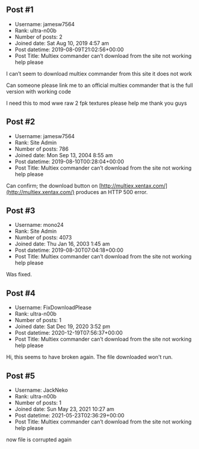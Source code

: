 ## Post #1
- Username: jamesw7564
- Rank: ultra-n00b
- Number of posts: 2
- Joined date: Sat Aug 10, 2019 4:57 am
- Post datetime: 2019-08-09T21:02:56+00:00
- Post Title: Multiex commander can’t download from the site not working help please

I can’t seem to download multiex commander from this site it does not work

Can someone please link me to an official multiex commander that is the full version with working code

I need this to mod wwe raw 2 fpk textures please help me thank you guys
## Post #2
- Username: jamesw7564
- Rank: Site Admin
- Number of posts: 786
- Joined date: Mon Sep 13, 2004 8:55 am
- Post datetime: 2019-08-10T00:28:04+00:00
- Post Title: Multiex commander can’t download from the site not working help please

Can confirm; the download button on [http://multiex.xentax.com/](http://multiex.xentax.com/) produces an HTTP 500 error.
## Post #3
- Username: mono24
- Rank: Site Admin
- Number of posts: 4073
- Joined date: Thu Jan 16, 2003 1:45 am
- Post datetime: 2019-08-30T07:04:18+00:00
- Post Title: Multiex commander can’t download from the site not working help please

Was fixed.
## Post #4
- Username: FixDownloadPlease
- Rank: ultra-n00b
- Number of posts: 1
- Joined date: Sat Dec 19, 2020 3:52 pm
- Post datetime: 2020-12-19T07:56:37+00:00
- Post Title: Multiex commander can’t download from the site not working help please

Hi, this seems to have broken again. The file downloaded won't run.
## Post #5
- Username: JackNeko
- Rank: ultra-n00b
- Number of posts: 1
- Joined date: Sun May 23, 2021 10:27 am
- Post datetime: 2021-05-23T02:36:29+00:00
- Post Title: Multiex commander can’t download from the site not working help please

now file is corrupted again
